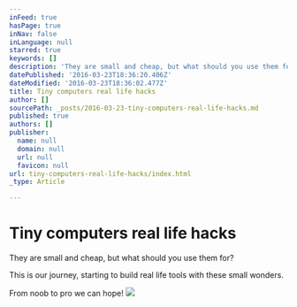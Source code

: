 ```yaml
---
inFeed: true
hasPage: true
inNav: false
inLanguage: null
starred: true
keywords: []
description: 'They are small and cheap, but what should you use them for?'
datePublished: '2016-03-23T18:36:20.406Z'
dateModified: '2016-03-23T18:36:02.477Z'
title: Tiny computers real life hacks
author: []
sourcePath: _posts/2016-03-23-tiny-computers-real-life-hacks.md
published: true
authors: []
publisher:
  name: null
  domain: null
  url: null
  favicon: null
url: tiny-computers-real-life-hacks/index.html
_type: Article

---
```

# Tiny computers real life hacks

They are small and cheap, but what should you use them for?

This is our journey, starting to build real life tools with these small wonders. 

From noob to pro we can hope! ![](https://the-grid-user-content.s3-us-west-2.amazonaws.com/b8418390-85ed-4b52-bc92-e783a8bc6d9e.jpg)